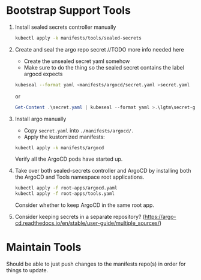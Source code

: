 # Bootstrap Support Tools

1. Install sealed secrets controller manually
    ```sh
    kubectl apply -k manifests/tools/sealed-secrets
    ```
2. Create and seal the argo repo secret //TODO more info needed here
    - Create the unsealed secret yaml somehow
    - Make sure to do the thing so the sealed secret contains the label argocd expects
    ```sh
    kubeseal --format yaml <manifests/argocd/secret.yaml >secret.yaml
    ```
    or
    
    ```powershell
    Get-Content .\secret.yaml | kubeseal --format yaml >.\lgtm\secret-grafana.yaml
    ```
3. Install argo manually
    - Copy `secret.yaml` into `./manifests/argocd/.`
    - Apply the kustomized manifests:
    ```sh
    kubectl apply -k manifests/argocd
    ```
    Verify all the ArgoCD pods have started up.
4. Take over both sealed-secrets controller and ArgoCD by installing both the ArgoCD and Tools namespace root applications.
    ```sh
    kubectl apply -f root-apps/argocd.yaml
    kubectl apply -f root-apps/tools.yaml
    ```
    Consider whether to keep ArgoCD in the same root app.
5. Consider keeping secrets in a separate repository? (https://argo-cd.readthedocs.io/en/stable/user-guide/multiple_sources/)

# Maintain Tools
Should be able to just push changes to the manifests repo(s) in order for things to update.
